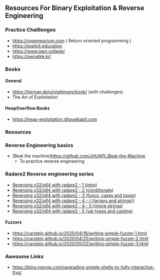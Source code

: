 ## Resources For Binary Exploitation & Reverse Engineering

### Practice Challlenges
- https://ropemporium.com ( Return oriented programming )
- https://exploit.education
- https://www.pwn.college/
- https://pwnable.kr/

### Books
#### General
- https://hernan.de/u/nightmare/book/ (with challenges)
- The Art of Exploitation
#### HeapOverflow Books
- https://heap-exploitation.dhavalkapil.com

### Resources

### Reverse Engineering basics
- [Beat the machine]https://github.com/JHUAPL/Beat-the-Machine
  * To practice reverse engineering

### Radare2 Reverse engineering series
- [Reversing x32/x64 with radare2 - 1 (intro) ](https://artik.blue/reversing-radare2-1)
- [Reversing x32/x64 with radare2 - 2 (conditionals) ](https://artik.blue/reversing-radare2-2)
- [Reversing x32/x64 with radare2 - 3 (funcs, cases and loops)](https://artik.blue/reversing-radare-3)
- [Reversing x32/x64 with radare2 - 4 - I ((arrays and strings))](https://artik.blue/reversing-radare-4)
- [Reversing x32/x64 with radare2 - 4 - II ((more strings)](https://artik.blue/reversing-radare-4-ii)
- [Reversing x32/x64 with radare2 - 5 (var types and casting)](https://artik.blue/reversing-radare-5)

#### Fuzzers
- https://carstein.github.io/2020/04/18/writing-simple-fuzzer-1.html
- https://carstein.github.io/2020/04/25/writing-simple-fuzzer-2.html
- https://carstein.github.io/2020/05/02/writing-simple-fuzzer-3.html

### Awesome Links
- https://blog.ropnop.com/upgrading-simple-shells-to-fully-interactive-ttys/
